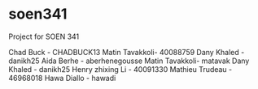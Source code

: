 # soen341
Project for SOEN 341




Chad Buck - CHADBUCK13
Matin Tavakkoli- 40088759
Dany Khaled - danikh25
Aida Berhe - aberhenegousse
Matin Tavakkoli- matavak
Dany Khaled - danikh25
Henry zhixing Li - 40091330
Mathieu Trudeau - 46968018
Hawa Diallo - hawadi

